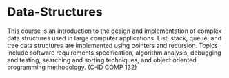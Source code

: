 # Data-Structures

This course is an introduction to the design and implementation of complex data structures used in large computer applications. List, stack, queue, and tree data structures are implemented using pointers and recursion. Topics include software requirements specification, algorithm analysis, debugging and testing, searching and sorting techniques, and object oriented programming methodology. (C-ID COMP 132) 
